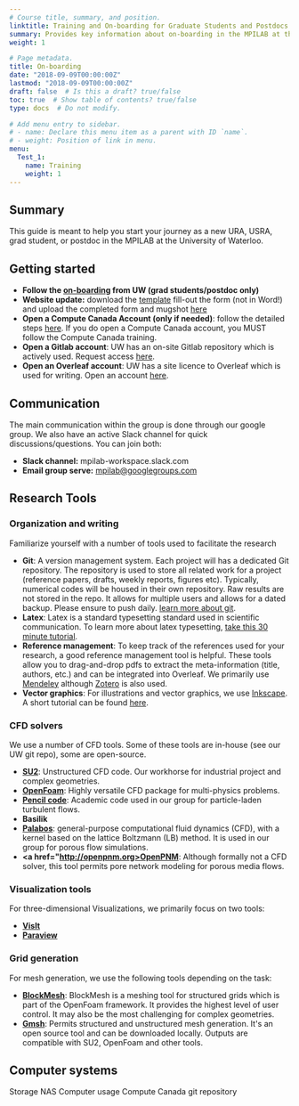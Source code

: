 ```yaml
---
# Course title, summary, and position.
linktitle: Training and On-boarding for Graduate Students and Postdocs
summary: Provides key information about on-boarding in the MPILAB at the University of Waterloo
weight: 1

# Page metadata.
title: On-boarding
date: "2018-09-09T00:00:00Z"
lastmod: "2018-09-09T00:00:00Z"
draft: false  # Is this a draft? true/false
toc: true  # Show table of contents? true/false
type: docs  # Do not modify.

# Add menu entry to sidebar.
# - name: Declare this menu item as a parent with ID `name`.
# - weight: Position of link in menu.
menu:
  Test_1:
    name: Training
    weight: 1
---
```


## Summary
This guide is meant to help you start your journey as a new  URA, USRA, grad student, or postdoc in the MPILAB at the University of Waterloo.


## Getting started
* **Follow the <a href="https://uwaterloo.ca/graduate-studies-postdoctoral-affairs/new-students">on-boarding</a> from UW (grad students/postdoc only)**
* **Website update:** download the <a href="https://www.dropbox.com/s/0h55d91qzyn22j3/_index.md?dl=0">template</a> fill-out the form (not in Word!) and upload the  completed form and mugshot <a href="https://www.dropbox.com/request/ZJrZzIxT4r91ewNBu7Tn">here</a>
* **Open a Compute Canada Account (only if needed)**: follow the detailed steps <a href="https://www.computecanada.ca/research-portal/account-management/apply-for-an-account/">here</a>. If you do open a Compute Canada account, you MUST follow the Compute Canada training.
* **Open a Gitlab account**: UW has an on-site Gitlab repository which is actively used. Request access <a href="https://git.uwaterloo.ca/users/sign_in">here</a>.
* **Open an Overleaf account**: UW has a site licence to Overleaf which is used for writing. Open an account <a href="https://www.overleaf.com">here</a>.


## Communication
The main communication within the group is done through our google group. We also have an active Slack channel for quick discussions/questions. You can join both:
* **Slack channel:** mpilab-workspace.slack.com
* **Email group serve:** mpilab@googlegroups.com


## Research Tools
### Organization and writing
Familiarize yourself with a number of tools used to facilitate the research

* **Git**: A version management system. Each project will has a dedicated Git repository. The repository is used to store all related work for a project (reference papers, drafts, weekly reports, figures etc). Typically, numerical codes will be housed in their own repository. Raw results are not stored in the repo. It allows for multiple users and allows for a dated backup. Please ensure to push daily. <a href="http://rogerdudler.github.io/git-guide/To">learn more about git</a>.
* **Latex**: Latex is a standard typesetting standard used in scientific communication. To learn more about latex typesetting, <a href="https://www.overleaf.com/learn/latex/Learn_LaTeX_in_30_minutes">take this 30 minute tutorial</a>.
* **Reference management**: To keep track of the references used for your research, a good reference management tool is helpful. These tools allow you to drag-and-drop pdfs to extract the meta-information (title, authors, etc.) and can be integrated into Overleaf. We primarily use  <a href="https://www.mendeley.com">Mendeley</a> although <a href="https://www.zotero.org">Zotero</a> is also used.
* **Vector graphics**: For illustrations and vector graphics, we use <a href="https://inkscape.org">Inkscape</a>. A short tutorial can be found <a href="https://inkscape.org/learn/tutorials/">here</a>.


### CFD solvers
We use a number of CFD tools. Some of these tools are in-house (see our UW git repo), some are open-source.

* **<a href="https://su2code.github.io">SU2</a>**: Unstructured CFD code. Our workhorse for industrial project and complex geometries.
* **<a href="https://www.openfoam.com">OpenFoam</a>**: Highly versatile CFD package for multi-physics problems.
* **<a href="http://pencil-code.nordita.org">Pencil code</a>**: Academic code used in our group for particle-laden turbulent flows.
* **Basilik**
* **<a href="https://palabos.unige.ch">Palabos</a>**: general-purpose computational fluid dynamics (CFD), with a kernel based on the lattice Boltzmann (LB) method. It is used in our group for porous flow simulations.
* **<a href="http://openpnm.org>OpenPNM</a>**: Although formally not a CFD solver, this tool permits pore network modeling for porous media flows.



### Visualization tools
For three-dimensional Visualizations, we primarily focus on two tools:
* **<a href="https://wci.llnl.gov/simulation/computer-codes/visit">VisIt</a>**
* **<a href="https://www.paraview.org">Paraview</a>**


### Grid generation
For mesh generation, we use the following tools depending on the task:
* **<a href="https://cfd.direct/openfoam/user-guide/v6-blockmesh/">BlockMesh</a>**: BlockMesh is a meshing tool for structured grids which is part of the OpenFoam framework. It provides the highest level of user control. It may also be the most challenging for complex geometries.
* **<a href="https://gmsh.info">Gmsh</a>**: Permits structured and unstructured mesh generation. It's an open source tool and can be downloaded locally. Outputs are compatible with SU2, OpenFoam and other tools.




## Computer systems
Storage  NAS
Computer usage
Compute Canada
git repository
